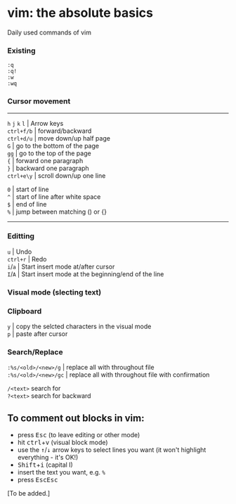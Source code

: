# vim: the absolute basics
Daily used commands of vim


### Existing

`:q`  
`:q!`  
`:w`  
`:wq`  


### Cursor movement

---
`h` `j` `k` `l` | Arrow keys  
`ctrl+f/b` | forward/backward  
`ctrl+d/u` | move down/up half page  
`G`        | go to the bottom of the page  
`gg`       | go to the top of the page  
`{`        | forward one paragraph  
`}`        | backward one paragraph  
`ctrl+e\y` | scroll down/up one line  

`0`        | start of line  
`^`        | start of line after white space  
`$`        | end of line  
`%`        | jump between matching () or {}  


---

### Editting

`u`      | Undo  
`ctrl+r` | Redo  
`i`/`a`  | Start insert mode at/after cursor  
`I`/`A`  | Start insert mode at the beginning/end of the line

### Visual mode (slecting text)

### Clipboard

`y` | copy the selcted characters in the visual mode  
`p` | paste after cursor

### Search/Replace

`:%s/<old>/<new>/g` | replace all <old> with <new> throughout file  
`:%s/<old>/<new>/gc` | replace all <old> with <new> throughout file with confirmation  

`/<text>` search for <text>  
`?<text>` search for <text> backward  
  
## To comment out blocks in vim: ##

- press <kbd>Esc</kbd> (to leave editing or other mode)
- hit <kbd>ctrl</kbd>+<kbd>v</kbd> (visual block mode)
- use the <kbd>↑</kbd>/<kbd>↓</kbd> arrow keys to select lines you want (it won't highlight everything - it's OK!)
- <kbd>Shift</kbd>+<kbd>i</kbd> (capital I)
- insert the text you want, e.g. `% `
- press <kbd>Esc</kbd><kbd>Esc</kbd>








[To be added.]
